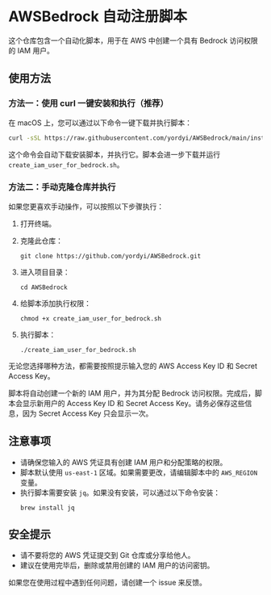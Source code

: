 # AWSBedrock 自动注册脚本

这个仓库包含一个自动化脚本，用于在 AWS 中创建一个具有 Bedrock 访问权限的 IAM 用户。

## 使用方法

### 方法一：使用 curl 一键安装和执行（推荐）

在 macOS 上，您可以通过以下命令一键下载并执行脚本：

```bash
curl -sSL https://raw.githubusercontent.com/yordyi/AWSBedrock/main/install.sh | bash
```

这个命令会自动下载安装脚本，并执行它。脚本会进一步下载并运行 `create_iam_user_for_bedrock.sh`。

### 方法二：手动克隆仓库并执行

如果您更喜欢手动操作，可以按照以下步骤执行：

1. 打开终端。

2. 克隆此仓库：
   ```
   git clone https://github.com/yordyi/AWSBedrock.git
   ```

3. 进入项目目录：
   ```
   cd AWSBedrock
   ```

4. 给脚本添加执行权限：
   ```
   chmod +x create_iam_user_for_bedrock.sh
   ```

5. 执行脚本：
   ```
   ./create_iam_user_for_bedrock.sh
   ```

无论您选择哪种方法，都需要按照提示输入您的 AWS Access Key ID 和 Secret Access Key。

脚本将自动创建一个新的 IAM 用户，并为其分配 Bedrock 访问权限。完成后，脚本会显示新用户的 Access Key ID 和 Secret Access Key。请务必保存这些信息，因为 Secret Access Key 只会显示一次。

## 注意事项

- 请确保您输入的 AWS 凭证具有创建 IAM 用户和分配策略的权限。
- 脚本默认使用 `us-east-1` 区域。如果需要更改，请编辑脚本中的 `AWS_REGION` 变量。
- 执行脚本需要安装 `jq`。如果没有安装，可以通过以下命令安装：
  ```
  brew install jq
  ```

## 安全提示

- 请不要将您的 AWS 凭证提交到 Git 仓库或分享给他人。
- 建议在使用完毕后，删除或禁用创建的 IAM 用户的访问密钥。

如果您在使用过程中遇到任何问题，请创建一个 issue 来反馈。
